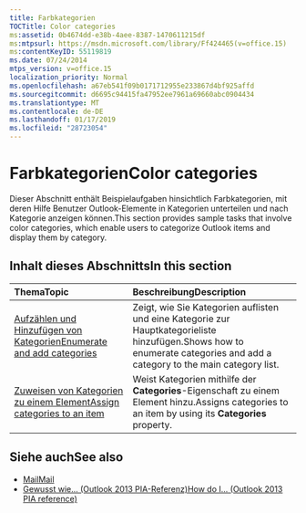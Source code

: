```yaml
---
title: Farbkategorien
TOCTitle: Color categories
ms:assetid: 0b4674dd-e38b-4aee-8387-1470611215df
ms:mtpsurl: https://msdn.microsoft.com/library/Ff424465(v=office.15)
ms:contentKeyID: 55119819
ms.date: 07/24/2014
mtps_version: v=office.15
localization_priority: Normal
ms.openlocfilehash: a67eb541f09b0171712955e233867d4bf925affd
ms.sourcegitcommit: d6695c94415fa47952ee7961a69660abc0904434
ms.translationtype: MT
ms.contentlocale: de-DE
ms.lasthandoff: 01/17/2019
ms.locfileid: "28723054"
---
```

# <a name="color-categories"></a><span data-ttu-id="a7db4-102">Farbkategorien</span><span class="sxs-lookup"><span data-stu-id="a7db4-102">Color categories</span></span>

<span data-ttu-id="a7db4-103">Dieser Abschnitt enthält Beispielaufgaben hinsichtlich Farbkategorien, mit deren Hilfe Benutzer Outlook-Elemente in Kategorien unterteilen und nach Kategorie anzeigen können.</span><span class="sxs-lookup"><span data-stu-id="a7db4-103">This section provides sample tasks that involve color categories, which enable users to categorize Outlook items and display them by category.</span></span>

## <a name="in-this-section"></a><span data-ttu-id="a7db4-104">Inhalt dieses Abschnitts</span><span class="sxs-lookup"><span data-stu-id="a7db4-104">In this section</span></span>

|<span data-ttu-id="a7db4-105">Thema</span><span class="sxs-lookup"><span data-stu-id="a7db4-105">Topic</span></span>|<span data-ttu-id="a7db4-106">Beschreibung</span><span class="sxs-lookup"><span data-stu-id="a7db4-106">Description</span></span>|
|:----|:----------|
|[<span data-ttu-id="a7db4-107">Aufzählen und Hinzufügen von Kategorien</span><span class="sxs-lookup"><span data-stu-id="a7db4-107">Enumerate and add categories</span></span>](how-to-enumerate-and-add-categories.md)  |<span data-ttu-id="a7db4-108">Zeigt, wie Sie Kategorien auflisten und eine Kategorie zur Hauptkategorieliste hinzufügen.</span><span class="sxs-lookup"><span data-stu-id="a7db4-108">Shows how to enumerate categories and add a category to the main category list.</span></span>|
|[<span data-ttu-id="a7db4-109">Zuweisen von Kategorien zu einem Element</span><span class="sxs-lookup"><span data-stu-id="a7db4-109">Assign categories to an item</span></span>](how-to-assign-categories-to-an-item.md)  |<span data-ttu-id="a7db4-110">Weist Kategorien mithilfe der **Categories**-Eigenschaft zu einem Element hinzu.</span><span class="sxs-lookup"><span data-stu-id="a7db4-110">Assigns categories to an item by using its **Categories** property.</span></span>|

## <a name="see-also"></a><span data-ttu-id="a7db4-111">Siehe auch</span><span class="sxs-lookup"><span data-stu-id="a7db4-111">See also</span></span>

- [<span data-ttu-id="a7db4-112">Mail</span><span class="sxs-lookup"><span data-stu-id="a7db4-112">Mail</span></span>](mail.md)
- [<span data-ttu-id="a7db4-113">Gewusst wie... (Outlook 2013 PIA-Referenz)</span><span class="sxs-lookup"><span data-stu-id="a7db4-113">How do I... (Outlook 2013 PIA reference)</span></span>](how-do-i-outlook-2013-pia-reference.md)

